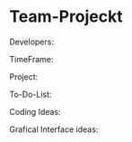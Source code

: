 # Team-Projeckt

Developers:

TimeFrame:

Project:

To-Do-List:

Coding Ideas:

Grafical Interface ideas:

